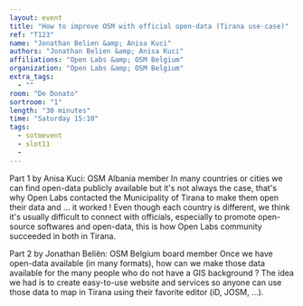 ```yaml
---
layout: event
title: "How to improve OSM with official open-data (Tirana use-case)"
ref: "T123"
name: "Jonathan Belien &amp; Anisa Kuci"
authors: "Jonathan Belien &amp; Anisa Kuci"
affiliations: "Open Labs &amp; OSM Belgium"
organization: "Open Labs &amp; OSM Belgium"
extra_tags:
  - ""
room: "De Donato"
sortroom: "1"
length: "30 minutes"
time: "Saturday 15:10"
tags:
  - sotmevent
  - slot11
  - 
---
```

Part 1 by Anisa Kuci: OSM Albania member
In many countries or cities we can find open-data publicly available but it&#39;s not always the case, that&#39;s why Open Labs contacted the Municipality of Tirana to make them open their data and ... it worked !
Even though each country is different, we think it&#39;s usually difficult to connect with officials, especially to promote open-source softwares and open-data, this is how Open Labs community succeeded in both in Tirana.

Part 2 by Jonathan Beliën: OSM Belgium board member
Once we have open-data available (in many formats), how can we make those data available for the many people who do not have a GIS background ?
The idea we had is to create easy-to-use website and services so anyone can use those data to map in Tirana using their favorite editor (iD, JOSM, ...).